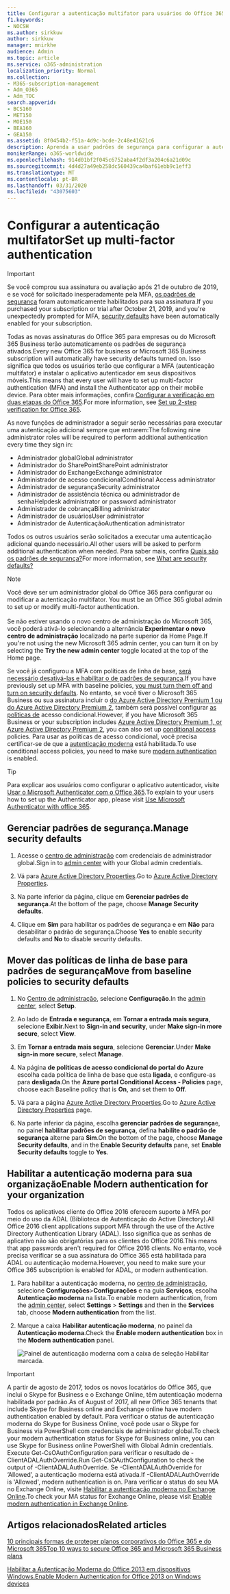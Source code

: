 ```yaml
---
title: Configurar a autenticação multifator para usuários do Office 365
f1.keywords:
- NOCSH
ms.author: sirkkuw
author: sirkkuw
manager: mnirkhe
audience: Admin
ms.topic: article
ms.service: o365-administration
localization_priority: Normal
ms.collection:
- M365-subscription-management
- Adm_O365
- Adm_TOC
search.appverid:
- BCS160
- MET150
- MOE150
- BEA160
- GEA150
ms.assetid: 8f0454b2-f51a-4d9c-bcde-2c48e41621c6
description: Aprenda a usar padrões de segurança para configurar a autenticação multifator para usuários do Office 365.
monikerRange: o365-worldwide
ms.openlocfilehash: 914d01bf2f045c6752aba4f2df3a204c6a21d09c
ms.sourcegitcommit: 4d4d27a49eb258dc560439ca4baf61ebb9c1eff3
ms.translationtype: MT
ms.contentlocale: pt-BR
ms.lasthandoff: 03/31/2020
ms.locfileid: "43075603"
---
```

# <a name="set-up-multi-factor-authentication"></a><span data-ttu-id="4f1d4-103">Configurar a autenticação multifator</span><span class="sxs-lookup"><span data-stu-id="4f1d4-103">Set up multi-factor authentication</span></span>
  
> [!IMPORTANT]
> <span data-ttu-id="4f1d4-104">Se você comprou sua assinatura ou avaliação após 21 de outubro de 2019, e se você for solicitado inesperadamente pela MFA, [os padrões de segurança](https://docs.microsoft.com/azure/active-directory/fundamentals/concept-fundamentals-security-defaults) foram automaticamente habilitados para sua assinatura.</span><span class="sxs-lookup"><span data-stu-id="4f1d4-104">If you purchased your subscription or trial after October 21, 2019, and you're unexpectedly prompted for MFA, [security defaults](https://docs.microsoft.com/azure/active-directory/fundamentals/concept-fundamentals-security-defaults) have been automatically enabled for your subscription.</span></span>

<span data-ttu-id="4f1d4-105">Todas as novas assinaturas do Office 365 para empresas ou do Microsoft 365 Business terão automaticamente os padrões de segurança ativados.</span><span class="sxs-lookup"><span data-stu-id="4f1d4-105">Every new Office 365 for business or Microsoft 365 Business subscription will automatically have security defaults turned on.</span></span> <span data-ttu-id="4f1d4-106">Isso significa que todos os usuários terão que configurar a MFA (autenticação multifator) e instalar o aplicativo autenticador em seus dispositivos móveis.</span><span class="sxs-lookup"><span data-stu-id="4f1d4-106">This means that every user will have to set up multi-factor authentication (MFA) and install the Authenticator app on their mobile device.</span></span> <span data-ttu-id="4f1d4-107">Para obter mais informações, confira [Configurar a verificação em duas etapas do Office 365](https://support.office.com/article/ace1d096-61e5-449b-a875-58eb3d74de14).</span><span class="sxs-lookup"><span data-stu-id="4f1d4-107">For more information, see [Set up 2-step verification for Office 365](https://support.office.com/article/ace1d096-61e5-449b-a875-58eb3d74de14).</span></span>  

<span data-ttu-id="4f1d4-108">As nove funções de administrador a seguir serão necessárias para executar uma autenticação adicional sempre que entrarem:</span><span class="sxs-lookup"><span data-stu-id="4f1d4-108">The following nine administrator roles will be required to perform additional authentication every time they sign in:</span></span>
- <span data-ttu-id="4f1d4-109">Administrador global</span><span class="sxs-lookup"><span data-stu-id="4f1d4-109">Global administrator</span></span>
- <span data-ttu-id="4f1d4-110">Administrador do SharePoint</span><span class="sxs-lookup"><span data-stu-id="4f1d4-110">SharePoint administrator</span></span>
- <span data-ttu-id="4f1d4-111">Administrador do Exchange</span><span class="sxs-lookup"><span data-stu-id="4f1d4-111">Exchange administrator</span></span>
- <span data-ttu-id="4f1d4-112">Administrador de acesso condicional</span><span class="sxs-lookup"><span data-stu-id="4f1d4-112">Conditional Access administrator</span></span>
- <span data-ttu-id="4f1d4-113">Administrador de segurança</span><span class="sxs-lookup"><span data-stu-id="4f1d4-113">Security administrator</span></span>
- <span data-ttu-id="4f1d4-114">Administrador de assistência técnica ou administrador de senha</span><span class="sxs-lookup"><span data-stu-id="4f1d4-114">Helpdesk administrator or password administrator</span></span>
- <span data-ttu-id="4f1d4-115">Administrador de cobrança</span><span class="sxs-lookup"><span data-stu-id="4f1d4-115">Billing administrator</span></span>
- <span data-ttu-id="4f1d4-116">Administrador de usuários</span><span class="sxs-lookup"><span data-stu-id="4f1d4-116">User administrator</span></span>
- <span data-ttu-id="4f1d4-117">Administrador de Autenticação</span><span class="sxs-lookup"><span data-stu-id="4f1d4-117">Authentication administrator</span></span>

<span data-ttu-id="4f1d4-118">Todos os outros usuários serão solicitados a executar uma autenticação adicional quando necessário.</span><span class="sxs-lookup"><span data-stu-id="4f1d4-118">All other users will be asked to perform additional authentication when needed.</span></span> <span data-ttu-id="4f1d4-119">Para saber mais, confira [Quais são os padrões de segurança?](https://docs.microsoft.com/azure/active-directory/fundamentals/concept-fundamentals-security-defaults)</span><span class="sxs-lookup"><span data-stu-id="4f1d4-119">For more information, see [What are security defaults?](https://docs.microsoft.com/azure/active-directory/fundamentals/concept-fundamentals-security-defaults)</span></span>

> [!NOTE]
> <span data-ttu-id="4f1d4-p103">Você deve ser um administrador global do Office 365 para configurar ou modificar a autenticação multifator. </span><span class="sxs-lookup"><span data-stu-id="4f1d4-p103">You must be an Office 365 global admin to set up or modify multi-factor authentication. </span></span><br><br>
> <span data-ttu-id="4f1d4-121">Se não estiver usando o novo centro de administração do Microsoft 365, você poderá ativá-lo selecionando a alternância **Experimentar o novo centro de administração** localizado na parte superior da Home Page.</span><span class="sxs-lookup"><span data-stu-id="4f1d4-121">If you're not using the new Microsoft 365 admin center, you can turn it on by selecting the **Try the new admin center** toggle located at the top of the Home page.</span></span>

<span data-ttu-id="4f1d4-122">Se você já configurou a MFA com políticas de linha de base, [será necessário desativá-las e habilitar o de padrões de segurança](#move-from-baseline-policies-to-security-defaults).</span><span class="sxs-lookup"><span data-stu-id="4f1d4-122">If you have previously set up MFA with baseline policies, [you must turn them off and turn on security defaults](#move-from-baseline-policies-to-security-defaults).</span></span> <span data-ttu-id="4f1d4-123">No entanto, se você tiver o Microsoft 365 Business ou sua assinatura incluir o [do Azure Active Directory Premium 1 ou do Azure Active Directory Premium 2](https://azure.microsoft.com/pricing/details/active-directory/), também será possível configurar [as políticas de](https://docs.microsoft.com/azure/active-directory/conditional-access/overview) acesso condicional.</span><span class="sxs-lookup"><span data-stu-id="4f1d4-123">However, if you have Microsoft 365 Business or your subscription includes [Azure Active Directory Premium 1, or Azure Active Directory Premium 2](https://azure.microsoft.com/pricing/details/active-directory/), you can also set up [conditional access](https://docs.microsoft.com/azure/active-directory/conditional-access/overview) policies.</span></span> <span data-ttu-id="4f1d4-124">Para usar as políticas de acesso condicional, você precisa certificar-se de que a [autenticação moderna](#enable-modern-authentication-for-your-organization) está habilitada.</span><span class="sxs-lookup"><span data-stu-id="4f1d4-124">To use conditional access policies, you need to make sure [modern authentication](#enable-modern-authentication-for-your-organization) is enabled.</span></span>

> [!TIP]
> <span data-ttu-id="4f1d4-125">Para explicar aos usuários como configurar o aplicativo autenticador, visite [Usar o Microsoft Authenticator com o Office 365](https://support.office.com/article/use-microsoft-authenticator-with-office-365-1412611f-ad8d-43ab-807c-7965e5155411?ui=en-US&rs=en-US&ad=US#ID0EAADAAA=_Step_1).</span><span class="sxs-lookup"><span data-stu-id="4f1d4-125">To explain to your users how to set up the Authenticator app, please visit [Use Microsoft Authenticator with office 365](https://support.office.com/article/use-microsoft-authenticator-with-office-365-1412611f-ad8d-43ab-807c-7965e5155411?ui=en-US&rs=en-US&ad=US#ID0EAADAAA=_Step_1).</span></span>

## <a name="manage-security-defaults"></a><span data-ttu-id="4f1d4-126">Gerenciar padrões de segurança.</span><span class="sxs-lookup"><span data-stu-id="4f1d4-126">Manage security defaults</span></span>

1. <span data-ttu-id="4f1d4-127">Acesse o [centro de administração](https://go.microsoft.com/fwlink/p/?linkid=834822) com credenciais de administrador global.</span><span class="sxs-lookup"><span data-stu-id="4f1d4-127">Sign in to [admin center](https://go.microsoft.com/fwlink/p/?linkid=834822) with your Global admin credentials.</span></span>
2. <span data-ttu-id="4f1d4-128">Vá para [Azure Active Directory Properties](https://portal.azure.com/#blade/Microsoft_AAD_IAM/ActiveDirectoryMenuBlade/Properties).</span><span class="sxs-lookup"><span data-stu-id="4f1d4-128">Go to [Azure Active Directory Properties](https://portal.azure.com/#blade/Microsoft_AAD_IAM/ActiveDirectoryMenuBlade/Properties).</span></span>

3. <span data-ttu-id="4f1d4-129">Na parte inferior da página, clique em **Gerenciar padrões de segurança**.</span><span class="sxs-lookup"><span data-stu-id="4f1d4-129">At the bottom of the page, choose **Manage Security defaults**.</span></span>
4. <span data-ttu-id="4f1d4-130">Clique em **Sim** para habilitar os padrões de segurança e em **Não** para desabilitar o padrão de segurança.</span><span class="sxs-lookup"><span data-stu-id="4f1d4-130">Choose **Yes** to enable security defaults and **No** to disable security defaults.</span></span>

## <a name="move-from-baseline-policies-to-security-defaults"></a><span data-ttu-id="4f1d4-131">Mover das políticas de linha de base para padrões de segurança</span><span class="sxs-lookup"><span data-stu-id="4f1d4-131">Move from baseline policies to security defaults</span></span>

1. <span data-ttu-id="4f1d4-132">No [Centro de administração](https://go.microsoft.com/fwlink/p/?linkid=834822), selecione **Configuração**.</span><span class="sxs-lookup"><span data-stu-id="4f1d4-132">In the [admin center](https://go.microsoft.com/fwlink/p/?linkid=834822), select **Setup**.</span></span>

2. <span data-ttu-id="4f1d4-133">Ao lado de **Entrada e segurança**, em **Tornar a entrada mais segura**, selecione **Exibir**.</span><span class="sxs-lookup"><span data-stu-id="4f1d4-133">Next to **Sign-in and security**, under **Make sign-in more secure**, select **View**.</span></span>

3. <span data-ttu-id="4f1d4-134">Em **Tornar a entrada mais segura**, selecione **Gerenciar**.</span><span class="sxs-lookup"><span data-stu-id="4f1d4-134">Under **Make sign-in more secure**, select **Manage**.</span></span> 

4. <span data-ttu-id="4f1d4-135">Na página **de políticas de acesso condicional do portal do Azure** escolha cada política de linha de base que esta **ligada**, e configure-as para **desligada**.</span><span class="sxs-lookup"><span data-stu-id="4f1d4-135">On the **Azure portal Conditional Access - Policies** page,  choose each Baseline policy that is **On**, and set them to **Off**.</span></span>
5. <span data-ttu-id="4f1d4-136">Vá para a página [Azure Active Directory Properties](https://portal.azure.com/#blade/Microsoft_AAD_IAM/ActiveDirectoryMenuBlade/Properties).</span><span class="sxs-lookup"><span data-stu-id="4f1d4-136">Go to [Azure Active Directory Properties](https://portal.azure.com/#blade/Microsoft_AAD_IAM/ActiveDirectoryMenuBlade/Properties) page.</span></span>
6. <span data-ttu-id="4f1d4-137">Na parte inferior da página, escolha **gerenciar padrões de segurança**e, no painel **habilitar padrões de segurança**, defina **habilite o padrão de segurança** alterne para **Sim**.</span><span class="sxs-lookup"><span data-stu-id="4f1d4-137">On the bottom of the page, choose **Manage Security defaults**, and in the **Enable Security defaults** pane, set **Enable Security defaults** toggle to **Yes**.</span></span> 

## <a name="enable-modern-authentication-for-your-organization"></a><span data-ttu-id="4f1d4-138">Habilitar a autenticação moderna para sua organização</span><span class="sxs-lookup"><span data-stu-id="4f1d4-138">Enable Modern authentication for your organization</span></span>

<span data-ttu-id="4f1d4-139">Todos os aplicativos cliente do Office 2016 oferecem suporte à MFA por meio do uso da ADAL (Biblioteca de Autenticação do Active Directory).</span><span class="sxs-lookup"><span data-stu-id="4f1d4-139">All Office 2016 client applications support MFA through the use of the Active Directory Authentication Library (ADAL).</span></span> <span data-ttu-id="4f1d4-140">Isso significa que as senhas de aplicativo não são obrigatórias para os clientes do Office 2016.</span><span class="sxs-lookup"><span data-stu-id="4f1d4-140">This means that app passwords aren't required for Office 2016 clients.</span></span> <span data-ttu-id="4f1d4-141">No entanto, você precisa verificar se a sua assinatura do Office 365 está habilitada para ADAL ou autenticação moderna.</span><span class="sxs-lookup"><span data-stu-id="4f1d4-141">However, you need to make sure your Office 365 subscription is enabled for ADAL, or modern authentication.</span></span>

1. <span data-ttu-id="4f1d4-142">Para habilitar a autenticação moderna, no [centro de administração](https://go.microsoft.com/fwlink/p/?linkid=834822), selecione **Configurações**\>**Configurações** e na guia **Serviços**, escolha **Autenticação moderna** na lista.</span><span class="sxs-lookup"><span data-stu-id="4f1d4-142">To enable modern authentication, from the [admin center](https://go.microsoft.com/fwlink/p/?linkid=834822), select **Settings** \> **Settings** and then in the **Services** tab, choose **Modern authentication** from the list.</span></span>

2. <span data-ttu-id="4f1d4-143">Marque a caixa **Habilitar autenticação moderna**, no painel da **Autenticação moderna**.</span><span class="sxs-lookup"><span data-stu-id="4f1d4-143">Check the **Enable modern authentication** box in the **Modern authentication** panel.</span></span> 

    ![Painel de autenticação moderna com a caixa de seleção Habilitar marcada.](../../media/enablemodernauth.png)
    
> [!IMPORTANT]
> <span data-ttu-id="4f1d4-145">A partir de agosto de 2017, todos os novos locatários do Office 365, que inclui o Skype for Business e o Exchange Online, têm autenticação moderna habilitada por padrão.</span><span class="sxs-lookup"><span data-stu-id="4f1d4-145">As of August of 2017, all new Office 365 tenants that include Skype for Business online and Exchange online have modern authentication enabled by default.</span></span> <span data-ttu-id="4f1d4-146">Para verificar o status de autenticação moderna do Skype for Business Online, você pode usar o Skype for Business via PowerShell com credenciais de administrador global.</span><span class="sxs-lookup"><span data-stu-id="4f1d4-146">To check your modern authentication status for Skype for Business online, you can use Skype for Business online PowerShell with Global Admin credentials.</span></span> <span data-ttu-id="4f1d4-147">Execute Get-CsOAuthConfiguration para verificar o resultado de -ClientADALAuthOverride.</span><span class="sxs-lookup"><span data-stu-id="4f1d4-147">Run Get-CsOAuthConfiguration to check the output of -ClientADALAuthOverride.</span></span> <span data-ttu-id="4f1d4-148">Se -ClientADALAuthOverride for ‘Allowed’, a autenticação moderna está ativada.</span><span class="sxs-lookup"><span data-stu-id="4f1d4-148">If -ClientADALAuthOverride is 'Allowed', modern authentication is on.</span></span>
<span data-ttu-id="4f1d4-149">Para verificar o status do seu MA no Exchange Online, visite [Habilitar a autenticação moderna no Exchange Online](https://docs.microsoft.com/exchange/clients-and-mobile-in-exchange-online/enable-or-disable-modern-authentication-in-exchange-online).</span><span class="sxs-lookup"><span data-stu-id="4f1d4-149">To check your MA status for Exchange Online, please visit [Enable modern authentication in Exchange Online](https://docs.microsoft.com/exchange/clients-and-mobile-in-exchange-online/enable-or-disable-modern-authentication-in-exchange-online).</span></span>

## <a name="related-articles"></a><span data-ttu-id="4f1d4-150">Artigos relacionados</span><span class="sxs-lookup"><span data-stu-id="4f1d4-150">Related articles</span></span>

[<span data-ttu-id="4f1d4-151">10 principais formas de proteger planos corporativos do Office 365 e do Microsoft 365</span><span class="sxs-lookup"><span data-stu-id="4f1d4-151">Top 10 ways to secure Office 365 and Microsoft 365 Business plans</span></span>](secure-your-business-data.md)

[<span data-ttu-id="4f1d4-152">Habilitar a Autenticação Moderna do Office 2013 em dispositivos Windows.</span><span class="sxs-lookup"><span data-stu-id="4f1d4-152">Enable Modern Authentication for Office 2013 on Windows devices</span></span>](enable-modern-authentication.md)
